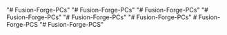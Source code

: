 "# Fusion-Forge-PCs" 
"# Fusion-Forge-PCs" 
"# Fusion-Forge-PCs" 
"# Fusion-Forge-PCs" 
"# Fusion-Forge-PCs" 
"# Fusion-Forge-PCs" 
#   F u s i o n - F o r g e - P C S  
 "# Fusion-Forge-PCS" 
